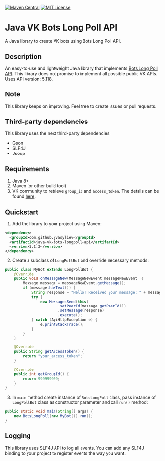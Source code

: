 [![Maven Central](https://maven-badges.herokuapp.com/maven-central/com.github.yvasyliev/java-vk-bots-longpoll-api/badge.svg?&kill_cache=1)](https://search.maven.org/artifact/com.github.yvasyliev/java-vk-bots-longpoll-api)
[![MIT License](http://img.shields.io/badge/license-MIT-blue.svg?style=flat)](https://github.com/yvasyliev/java-vk-bots-long-poll-api/blob/master/LICENSE)

# Java VK Bots Long Poll API
A Java library to create VK bots using Bots Long Poll API.

## Description
An easy-to-use and lightweight Java library that implements [Bots Long Poll API](https://vk.com/dev/bots_longpoll).
This library does not promise to implement all possible public VK APIs. Uses API version: 5.118.

## Note
This library keeps on improving. Feel free to create issues or pull requests.

## Third-party dependencies
This library uses the next third-party dependencies:
* Gson
* SLF4J
* Jsoup

## Requirements
1. Java 8+
2. Maven (or other build tool)
3. VK community to retrieve `group_id` and `access_token`. The details can be found [here](https://vk.com/dev/access_token).

## Quickstart
1. Add the library to your project using Maven:
```xml
<dependency>
  <groupId>com.github.yvasyliev</groupId>
  <artifactId>java-vk-bots-longpoll-api</artifactId>
  <version>1.2.2</version>
</dependency>
```
2. Create a subclass of `LongPollBot` and override necessary methods:
```java
public class MyBot extends LongPollBot {
    @Override
    public void onMessageNew(MessageNewEvent messageNewEvent) {
        Message message = messageNewEvent.getMessage();
        if (message.hasText()) {
            String response = "Hello! Received your message: " + message.getText();
            try {
                new MessagesSend(this)
                        .setPeerId(message.getPeerId())
                        .setMessage(response)
                        .execute();
            } catch (ApiHttpException e) {
                e.printStackTrace();
            }
        }
    }

    @Override
    public String getAccessToken() {
        return "your_access_token";
    }

    @Override
    public int getGroupId() {
        return 999999999;
    }
}
```
3. In `main` method create instance of `BotsLongPoll` class, pass instance of `LongPollBot` class as constructor parameter and call `run()` method:
```java
public static void main(String[] args) {
    new BotsLongPoll(new MyBot()).run();
}
```

## Logging
This library uses SLF4J API to log all events. You can add any SLF4J binding to your project to register events the way you want.

